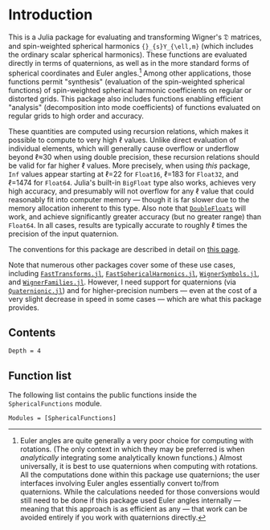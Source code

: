 # Introduction

This is a Julia package for evaluating and transforming Wigner's 𝔇 matrices,
and spin-weighted spherical harmonics ``{}_{s}Y_{\ell,m}`` (which includes the
ordinary scalar spherical harmonics).  These functions are evaluated directly in
terms of quaternions, as well as in the more standard forms of spherical
coordinates and Euler angles.[^1]  Among other applications, those functions
permit "synthesis" (evaluation of the spin-weighted spherical functions) of
spin-weighted spherical harmonic coefficients on regular or distorted grids.
This package also includes functions enabling efficient "analysis"
(decomposition into mode coefficients) of functions evaluated on regular grids
to high order and accuracy.

These quantities are computed using recursion relations, which makes it possible
to compute to very high ℓ values.  Unlike direct evaluation of individual
elements, which will generally cause overflow or underflow beyond ℓ≈30 when
using double precision, these recursion relations should be valid for far higher
ℓ values.  More precisely, when using *this* package, `Inf` values appear
starting at ℓ=22 for `Float16`, ℓ=183 for `Float32`, and ℓ=1474 for `Float64`.
Julia's built-in `BigFloat` type also works, achieves very high accuracy, and
presumably will not overflow for any ℓ value that could reasonably fit into
computer memory — though it is far slower due to the memory allocation inherent
to this type.  Also note that
[`DoubleFloats`](https://github.com/JuliaMath/DoubleFloats.jl) will work, and
achieve significantly greater accuracy (but no greater range) than `Float64`.
In all cases, results are typically accurate to roughly ℓ times the precision of
the input quaternion.

The conventions for this package are described in detail on [this
page](https://moble.github.io/spherical_functions/).

Note that numerous other packages cover some of these use cases, including
[`FastTransforms.jl`](https://JuliaApproximation.github.io/FastTransforms.jl/),
[`FastSphericalHarmonics.jl`](https://eschnett.github.io/FastSphericalHarmonics.jl/dev/),
[`WignerSymbols.jl`](https://github.com/Jutho/WignerSymbols.jl), and
[`WignerFamilies.jl`](https://github.com/xzackli/WignerFamilies.jl).  However, I
need support for quaternions (via
[`Quaternionic.jl`](https://github.com/moble/Quaternionic.jl)) and for
higher-precision numbers — even at the cost of a very slight decrease in speed
in some cases — which are what this package provides.


## Contents

```@contents
Depth = 4
```

## Function list

The following list contains the public functions inside the `SphericalFunctions` module.

```@index
Modules = [SphericalFunctions]
```


[^1]:
    Euler angles are quite generally a very poor choice for computing with
    rotations.  (The only context in which they may be preferred is when
    *analytically* integrating some analytically known functions.)  Almost
    universally, it is best to use quaternions when computing with rotations.
    All the computations done within this package use quaternions; the user
    interfaces involving Euler angles essentially convert to/from quaternions.
    While the calculations needed for those conversions would still need to be
    done if this package used Euler angles internally — meaning that this
    approach is as efficient as any — that work can be avoided entirely if you
    work with quaternions directly.
